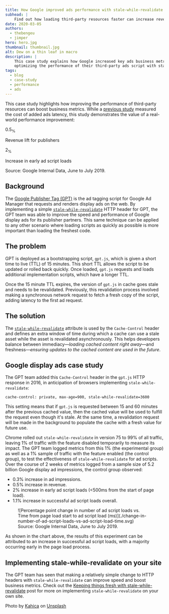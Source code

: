 ```yaml
---
title: How Google improved ads performance with stale-while-revalidate
subhead: |
    Find out how loading third-party resources faster can increase revenue.
date: 2020-03-05
authors:
  - thebengeu
  - jimper
hero: hero.jpg
thumbnail: thumbnail.jpg
alt: Dew on a thin leaf in macro
description: |
    This case study explains how Google increased key ads business metrics by
    optimizing the performance of their third-party ads script with stale-while-revalidate.
tags:
  - blog
  - case-study
  - performance
  - ads
---
```


This case study highlights how improving the performance of third-party resources can boost business metrics. While a [previous study](/fast-ads-matter/#fast-ads-make-you-more-money) measured the cost of added ads latency, this study demonstrates the value of a real-world performance improvement:

<div class="w-stats">
  <div class="w-stat">
    <p class="w-stat__figure">0.5<sub class="w-stat__sub">%</sub></p>
    <p class="w-stat__desc">Revenue lift for publishers</p>
  </div>
  <div class="w-stat">
    <p class="w-stat__figure">2<sub class="w-stat__sub">%</sub></p>
    <p class="w-stat__desc">Increase in early ad script loads</p>
  </div>
</div>

Source: Google Internal Data, June to July 2019.

## Background

The [Google Publisher Tag (GPT)](https://support.google.com/admanager/answer/181073) is the ad tagging script for Google Ad Manager that requests and renders display ads on the web. By implementing a simple [`stale-while-revalidate`](/stale-while-revalidate/) HTTP header for GPT, the GPT team was able to improve the speed and performance of Google display ads for its publisher partners. This same technique can be applied to any other scenario where loading scripts as quickly as possible is more important than loading the freshest code.

## The problem

GPT is deployed as a bootstrapping script, `gpt.js`, which is given a short time to live (TTL) of 15 minutes. This short TTL allows the script to be updated or rolled back quickly. Once loaded, `gpt.js` requests and loads additional implementation scripts, which have a longer TTL.

Once the 15 minute TTL expires, the version of `gpt.js` in cache goes stale and needs to be revalidated. Previously, this revalidation process involved making a synchronous network request to fetch a fresh copy of the script, adding latency to the first ad request.

## The solution

The [`stale-while-revalidate`](https://tools.ietf.org/html/rfc5861#section-3) attribute is used by the `Cache-Control` header and defines an extra window of time during which a cache can use a stale asset while the asset is revalidated asynchronously. This helps developers balance between immediacy—*loading cached content right away*—and
freshness—*ensuring updates to the cached content are used in the future*.

## Google display ads case study

The GPT team added this `Cache-Control` header in the `gpt.js` HTTP response in 2016, in anticipation of browsers implementing `stale-while-revalidate`:

```text
cache-control: private, max-age=900, stale-while-revalidate=3600
```

This setting means that if `gpt.js` is requested between 15 and 60 minutes after the previous cached value, then the cached value will be used to fulfill the request even though it's stale. At the same time, a revalidation request will be made in the background to populate the cache with a fresh value for future use.

Chrome rolled out `stale-while-revalidate` in version 75 to 99% of all traffic, leaving 1% of traffic with the feature disabled temporarily to measure its impact. The GPT team logged metrics from this 1% (the experimental group) as well as a 1% sample of traffic with the feature enabled (the control group), to test the effectiveness of `stale-while-revalidate` for ad scripts. Over the course of 2 weeks of metrics logged from a sample size of 5.2 billion Google display ad impressions, the control group observed:

- 0.3% increase in ad impressions.
- 0.5% increase in revenue.
- 2% increase in early ad script loads (<500ms from the start of page load).
- 1.1% increase in successful ad script loads overall.

<figure class="w-figure">
  ![Percentage point change in number of ad script loads vs. Time from page load start to ad script load (ms)](./change-in-number-of-ad-script-loads-vs-ad-script-load-time.svg)
  <figcaption class="w-figcaption">
    Source: Google Internal Data, June to July 2019.
  </figcaption>
</figure>

As shown in the chart above, the results of this experiment can be attributed to an increase in successful ad script loads, with a majority occurring early in the page load process.

## Implementing stale-while-revalidate on your site

The GPT team has seen that making a relatively simple change to HTTP headers with `stale-while-revalidate` can improve speed and boost business metrics. Check out the [Keeping things fresh with stale-while-revalidate](/stale-while-revalidate) post for more on implementing `stale-while-revalidate` on your own site.

Photo by [Kahica](https://unsplash.com/@kahika) on [Unsplash](https://unsplash.com/photos/XSSibD1bt80)
